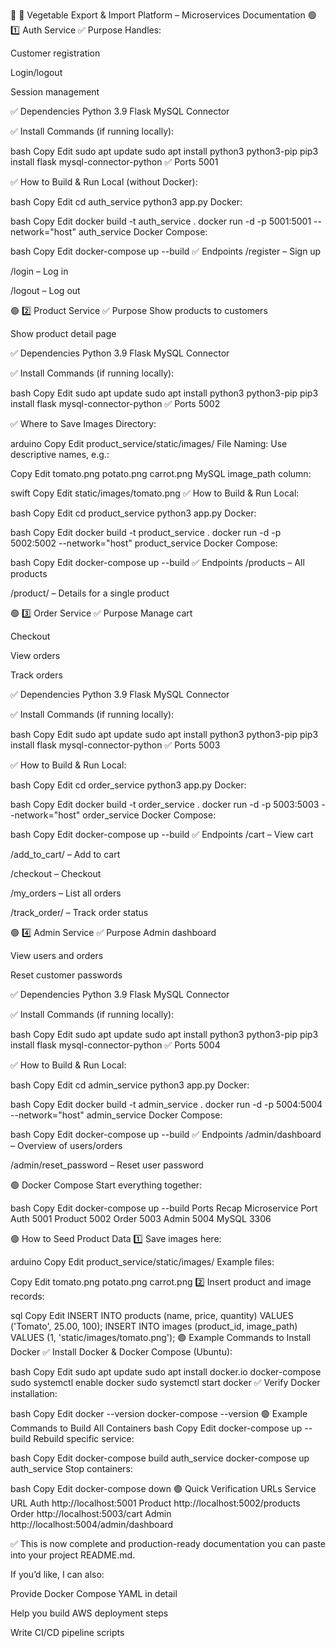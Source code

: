 🌿 🚀 Vegetable Export & Import Platform – Microservices Documentation
🟢 1️⃣ Auth Service
✅ Purpose
Handles:

Customer registration

Login/logout

Session management

✅ Dependencies
Python 3.9
Flask
MySQL Connector

✅ Install Commands (if running locally):

bash
Copy
Edit
sudo apt update
sudo apt install python3 python3-pip
pip3 install flask mysql-connector-python
✅ Ports
5001

✅ How to Build & Run
Local (without Docker):

bash
Copy
Edit
cd auth_service
python3 app.py
Docker:

bash
Copy
Edit
docker build -t auth_service .
docker run -d -p 5001:5001 --network="host" auth_service
Docker Compose:

bash
Copy
Edit
docker-compose up --build
✅ Endpoints
/register – Sign up

/login – Log in

/logout – Log out

🟢 2️⃣ Product Service
✅ Purpose
Show products to customers

Show product detail page

✅ Dependencies
Python 3.9
Flask
MySQL Connector

✅ Install Commands (if running locally):

bash
Copy
Edit
sudo apt update
sudo apt install python3 python3-pip
pip3 install flask mysql-connector-python
✅ Ports
5002

✅ Where to Save Images
Directory:

arduino
Copy
Edit
product_service/static/images/
File Naming:
Use descriptive names, e.g.:

Copy
Edit
tomato.png
potato.png
carrot.png
MySQL image_path column:

swift
Copy
Edit
static/images/tomato.png
✅ How to Build & Run
Local:

bash
Copy
Edit
cd product_service
python3 app.py
Docker:

bash
Copy
Edit
docker build -t product_service .
docker run -d -p 5002:5002 --network="host" product_service
Docker Compose:

bash
Copy
Edit
docker-compose up --build
✅ Endpoints
/products – All products

/product/<id> – Details for a single product

🟢 3️⃣ Order Service
✅ Purpose
Manage cart

Checkout

View orders

Track orders

✅ Dependencies
Python 3.9
Flask
MySQL Connector

✅ Install Commands (if running locally):

bash
Copy
Edit
sudo apt update
sudo apt install python3 python3-pip
pip3 install flask mysql-connector-python
✅ Ports
5003

✅ How to Build & Run
Local:

bash
Copy
Edit
cd order_service
python3 app.py
Docker:

bash
Copy
Edit
docker build -t order_service .
docker run -d -p 5003:5003 --network="host" order_service
Docker Compose:

bash
Copy
Edit
docker-compose up --build
✅ Endpoints
/cart – View cart

/add_to_cart/<id> – Add to cart

/checkout – Checkout

/my_orders – List all orders

/track_order/<id> – Track order status

🟢 4️⃣ Admin Service
✅ Purpose
Admin dashboard

View users and orders

Reset customer passwords

✅ Dependencies
Python 3.9
Flask
MySQL Connector

✅ Install Commands (if running locally):

bash
Copy
Edit
sudo apt update
sudo apt install python3 python3-pip
pip3 install flask mysql-connector-python
✅ Ports
5004

✅ How to Build & Run
Local:

bash
Copy
Edit
cd admin_service
python3 app.py
Docker:

bash
Copy
Edit
docker build -t admin_service .
docker run -d -p 5004:5004 --network="host" admin_service
Docker Compose:

bash
Copy
Edit
docker-compose up --build
✅ Endpoints
/admin/dashboard – Overview of users/orders

/admin/reset_password – Reset user password

🟢 Docker Compose
Start everything together:

bash
Copy
Edit
docker-compose up --build
Ports Recap
Microservice	Port
Auth	5001
Product	5002
Order	5003
Admin	5004
MySQL	3306

🟢 How to Seed Product Data
1️⃣ Save images here:

arduino
Copy
Edit
product_service/static/images/
Example files:

Copy
Edit
tomato.png
potato.png
carrot.png
2️⃣ Insert product and image records:

sql
Copy
Edit
INSERT INTO products (name, price, quantity) VALUES ('Tomato', 25.00, 100);
INSERT INTO images (product_id, image_path) VALUES (1, 'static/images/tomato.png');
🟢 Example Commands to Install Docker
✅ Install Docker & Docker Compose (Ubuntu):

bash
Copy
Edit
sudo apt update
sudo apt install docker.io docker-compose
sudo systemctl enable docker
sudo systemctl start docker
✅ Verify Docker installation:

bash
Copy
Edit
docker --version
docker-compose --version
🟢 Example Commands to Build All Containers
bash
Copy
Edit
docker-compose up --build
Rebuild specific service:

bash
Copy
Edit
docker-compose build auth_service
docker-compose up auth_service
Stop containers:

bash
Copy
Edit
docker-compose down
🟢 Quick Verification URLs
Service	URL
Auth	http://localhost:5001
Product	http://localhost:5002/products
Order	http://localhost:5003/cart
Admin	http://localhost:5004/admin/dashboard

✅ This is now complete and production-ready documentation you can paste into your project README.md.

If you’d like, I can also:

Provide Docker Compose YAML in detail

Help you build AWS deployment steps

Write CI/CD pipeline scripts
